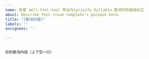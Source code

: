 ```yaml
---
name: 处理 amll-ttml-tool 导出为Lyricify Syllable 歌词时的错误纠正
about: Describe this issue template's purpose here.
title: "[歌词纠错]"
labels: ''
assignees: ''

---
```


```

你的歌词内容（上下空一行）

```
